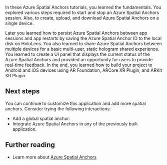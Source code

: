 In these Azure Spatial Anchors tutorials, you learned the fundamentals. You explored various steps required to start and stop an Azure Spatial Anchors session. Also, to create, upload, and download Azure Spatial Anchors on a single device.

Later you learned how to persist Azure Spatial Anchors between app sessions and app restarts by saving the Azure Spatial Anchor ID to the local disk on HoloLens. You also learned to share Azure Spatial Anchors between multiple devices for a basic multi-user, static hologram shared experience. You learned to create a UI panel that displays the current status of the Azure Spatial Anchors and provided an opportunity for users to provide real-time feedback.
In the end, you learned how to build your project to Android and iOS devices using AR Foundation, ARCore XR Plugin, and ARKit XR Plugin.

## Next steps
You can continue to customize this application and add more spatial anchors. Consider trying the following interactions:
* Add a global spatial anchor.
* Integrate Azure Spatial Anchors in any of the previously built application.

## Further reading

* Learn more about [Azure Spatial Anchors](https://docs.microsoft.com/azure/spatial-anchors/)
